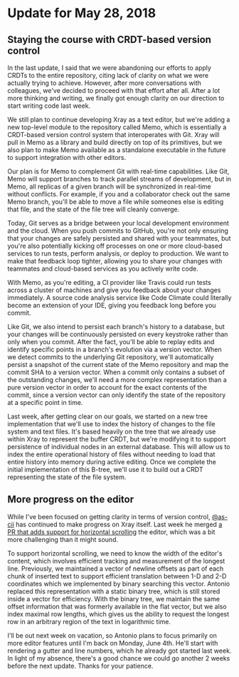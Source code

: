 # Update for May 28, 2018

## Staying the course with CRDT-based version control

In the last update, I said that we were abandoning our efforts to apply CRDTs to the entire repository, citing lack of clarity on what we were actually trying to achieve. However, after more conversations with colleagues, we've decided to proceed with that effort after all. After a lot more thinking and writing, we finally got enough clarity on our direction to start writing code last week.

We still plan to continue developing Xray as a text editor, but we're adding a new top-level module to the repository called Memo, which is essentially a CRDT-based version control system that interoperates with Git. Xray will pull in Memo as a library and build directly on top of its primitives, but we also plan to make Memo available as a standalone executable in the future to support integration with other editors.

Our plan is for Memo to complement Git with real-time capabilities. Like Git, Memo will support branches to track parallel streams of development, but in Memo, all replicas of a given branch will be synchronized in real-time without conflicts. For example, if you and a collaborator check out the same Memo branch, you'll be able to move a file while someones else is editing that file, and the state of the file tree will cleanly converge.

Today, Git serves as a bridge between your local development environment and the cloud. When you push commits to GitHub, you're not only ensuring that your changes are safely persisted and shared with your teammates, but you're also potentially kicking off processes on one or more cloud-based services to run tests, perform analysis, or deploy to production. We want to make that feedback loop tighter, allowing you to share your changes with teammates and cloud-based services as you actively write code.

With Memo, as you're editing, a CI provider like Travis could run tests across a cluster of machines and give you feedback about your changes immediately. A source code analysis service like Code Climate could literally become an extension of your IDE, giving you feedback long before you commit.

Like Git, we also intend to persist each branch's history to a database, but your changes will be continuously persisted on every keystroke rather than only when you commit. After the fact, you'll be able to replay edits and identify specific points in a branch's evolution via a version vector. When we detect commits to the underlying Git repository, we'll automatically persist a snapshot of the current state of the Memo repository and map the commit SHA to a version vector. When a commit only contains a subset of the outstanding changes, we'll need a more complex representation than a pure version vector in order to account for the exact contents of the commit, since a version vector can only identify the state of the repository at a specific point in time.

Last week, after getting clear on our goals, we started on a new tree implementation that we'll use to index the history of changes to the file system and text files. It's based heavily on the tree that we already use within Xray to represent the buffer CRDT, but we're modifying it to support persistence of individual nodes in an external database. This will allow us to index the entire operational history of files without needing to load that entire history into memory during active editing. Once we complete the initial implementation of this B-tree, we'll use it to build out a CRDT representing the state of the file system.

## More progress on the editor

While I've been focused on getting clarity in terms of version control, [@as-cii](https://github.com/as-cii) has continued to make progress on Xray itself. Last week he merged [a PR that adds support for horizontal scrolling](https://github.com/atom/xray/pull/90) the editor, which was a bit more challenging than it might sound.

To support horizontal scrolling, we need to know the width of the editor's content, which involves efficient tracking and measurement of the longest line. Previously, we maintained a vector of newline offsets as part of each chunk of inserted text to support efficient translation between 1-D and 2-D coordinates which we implemented by binary searching this vector. Antonio replaced this representation with a static binary tree, which is still stored inside a vector for efficiency. With the binary tree, we maintain the same offset information that was formerly available in the flat vector, but we also index maximal row lengths, which gives us the ability to request the longest row in an arbitrary region of the text in logarithmic time.

I'll be out next week on vacation, so Antonio plans to focus primarily on more editor features until I'm back on Monday, June 4th. He'll start with rendering a gutter and line numbers, which he already got started last week. In light of my absence, there's a good chance we could go another 2 weeks before the next update. Thanks for your patience.
